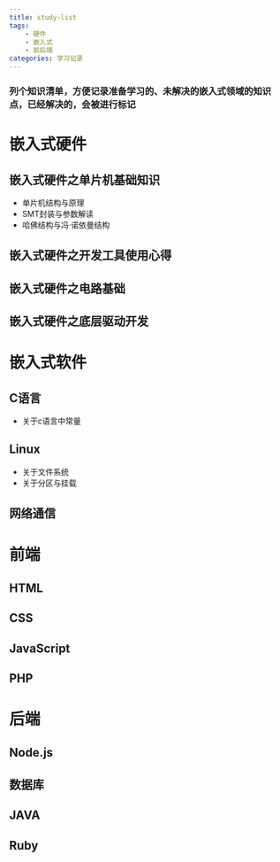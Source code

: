 ```yaml
---              
title: study-list
tags:        
    - 硬件
    - 嵌入式
    - 前后端    
categories: 学习记录    
--- 
```


<cite><h3>列个知识清单，方便记录准备学习的、未解决的嵌入式领域的知识点，已经解决的，会被进行标记</h3></cite>  
<!--more-->

<h1>嵌入式硬件</h1>

<h2>嵌入式硬件之单片机基础知识</h2>  
<p>
<ul>
<li>单片机结构与原理</li>   
<li>SMT封装与参数解读</li>   
<li>哈佛结构与冯·诺依曼结构</li>
</ul>  
</p>

<h2>嵌入式硬件之开发工具使用心得</h2>  
<h2>嵌入式硬件之电路基础</h2>
<h2>嵌入式硬件之底层驱动开发  </h2> 


<h1>嵌入式软件</h1>  

<h2>C语言</h2>    
<ul><li>关于c语言中常量</li>   
</ul>
<h2>Linux</h2>  
<ul><li>关于文件系统</li> 
<li>关于分区与挂载</li>
</ul>
<h2>网络通信</h2>    

<h1>前端</h1>
<h2>HTML</h2>
<h2>CSS</h2>
<h2>JavaScript</h2>
<h2>PHP </h2>


<h1>后端</h1>
<h2>Node.js</h2>
<h2>数据库</h2>
<h2>JAVA    </h2>
<h2>Ruby</h2>

